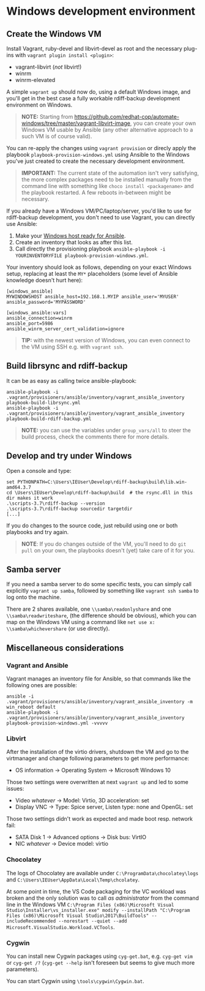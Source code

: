 # Windows development environment

## Create the Windows VM

Install Vagrant, ruby-devel and libvirt-devel as root and the necessary
plug-ins with `vagrant plugin install <plugin>`:

- vagrant-libvirt (_not_ libvirt!)
- winrm
- winrm-elevated

A simple `vagrant up` should now do, using a default Windows image, and you'll
get in the best case a fully workable rdiff-backup development environment on
Windows.

> **NOTE:** Starting from https://github.com/redhat-cop/automate-windows/tree/master/vagrant-libvirt-image,
>	you can create your own Windows VM usable by Ansible (any other alternative
>	approach to a such VM is of course valid).

You can re-apply the changes using `vagrant provision` or direcly apply the
playbook `playbook-provision-windows.yml` using Ansible to the Windows you've
just created to create the necessary development environment.

> **IMPORTANT:** The current state of the automation isn't very satisfying, the more complex packages need to be installed manually from the command line with something like `choco install <packagename>` and the playbook restarted. A few reboots in-between might be necessary.

If you already have a Windows VM/PC/laptop/server, you'd like to use for
rdiff-backup development, you don't need to use Vagrant, you can directly
use Ansible:

1. Make your [Windows host ready for Ansible](https://docs.ansible.com/ansible/latest/user_guide/windows_setup.html).
2. Create an inventory that looks as after this list.
3. Call directly the provisioning playbook
   `ansible-playbook -i YOURINVENTORYFILE playbook-provision-windows.yml`.

Your inventory should look as follows, depending on your exact Windows setup,
replacing at least the `MY*` placeholders (some level of Ansible knowledge
doesn't hurt here):

```
[windows_ansible]
MYWINDOWSHOST ansible_host=192.168.1.MYIP ansible_user='MYUSER' ansible_password='MYPASSWORD'

[windows_ansible:vars]
ansible_connection=winrm
ansible_port=5986
ansible_winrm_server_cert_validation=ignore
```

> **TIP:** with the newest version of Windows, you can even connect to the VM using SSH e.g. with `vagrant ssh`.

## Build librsync and rdiff-backup

It can be as easy as calling twice ansible-playbook:

```
ansible-playbook -i .vagrant/provisioners/ansible/inventory/vagrant_ansible_inventory playbook-build-librsync.yml
ansible-playbook -i .vagrant/provisioners/ansible/inventory/vagrant_ansible_inventory playbook-build-rdiff-backup.yml
```

> **NOTE:** you can use the variables under `group_vars/all` to steer the build process, check the comments there for more details.

## Develop and try under Windows

Open a console and type:

```
set PYTHONPATH=C:\Users\IEUser\Develop\rdiff-backup\build\lib.win-amd64.3.7
cd \Users\IEUser\Develop\rdiff-backup\build  # the rsync.dll in this dir makes it work
.\scripts-3.7\rdiff-backup --version
.\scripts-3.7\rdiff-backup sourcedir targetdir
[...]
```

If you do changes to the source code, just rebuild using one or both playbooks and try again.

> **NOTE**: If you do changes outside of the VM, you'll need to do `git pull` on your own, the playbooks doesn't (yet) take care of it for you.

## Samba server

If you need a samba server to do some specific tests, you can simply call
explicitly `vagrant up samba`, followed by something like `vagrant ssh samba`
to log onto the machine.

There are 2 shares available, one `\\samba\readonlyshare` and one `\\samba\readwriteshare`,
(the difference should be obvious), which you can map on the Windows VM using
a command like `net use x: \\samba\whichevershare` (or use directly).

## Miscellaneous considerations

### Vagrant and Ansible

Vagrant manages an inventory file for Ansible, so that commands like the following ones are possible:

```
ansible -i .vagrant/provisioners/ansible/inventory/vagrant_ansible_inventory -m win_reboot default
ansible-playbook -i .vagrant/provisioners/ansible/inventory/vagrant_ansible_inventory playbook-provision-windows.yml -vvvvv
```

### Libvirt

After the installation of the virtio drivers, shutdown the VM and go to the virtmanager and change following parameters to get more performance:

* OS information -> Operating System -> Microsoft Windows 10

Those two settings were overwritten at next `vagrant up` and led to some issues:

* Video _whatever_ -> Model: Virtio, 3D acceleration: set
* Display VNC -> Type: Spice server, Listen type: none and OpenGL: set

Those two settings didn't work as expected and made boot resp. network fail:

* SATA Disk 1 -> Advanced options -> Disk bus: VirtIO
* NIC _whatever_ -> Device model: virtio

### Chocolatey

The logs of Chocolatey are available under `C:\ProgramData\chocolatey\logs` and `C:\Users\IEUser\AppData\Local\Temp\chcolatey`.

At some point in time, the VS Code packaging for the VC workload was broken and
the only solution was to call _as administrator_ from the command line in the
Windows VM
`C:\Program Files (x86)\Microsoft Visual Studio\Installer\vs_installer.exe" modify --installPath "C:\Program Files (x86)\Microsoft Visual Studio\2017\BuildTools" --includeRecommended --norestart --quiet --add Microsoft.VisualStudio.Workload.VCTools`.

### Cygwin

You can install new Cygwin packages using `cyg-get.bat`, e.g. `cyg-get vim` or `cyg-get /?` (`cyg-get --help` isn't foreseen but seems to give much more parameters).

You can start Cygwin using `\tools\cygwin\Cygwin.bat`.


